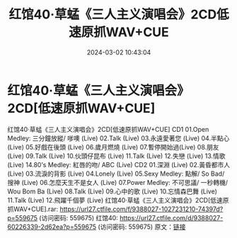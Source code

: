 ﻿---
title: 红馆40·草蜢《三人主义演唱会》2CD低速原抓WAV+CUE
date: 2024-03-02 10:43:04
categories: WAV车载音乐、镜像
tags: 华语中文
---
# 红馆40·草蜢《三人主义演唱会》2CD[低速原抓WAV+CUE]

红馆40·草蜢《三人主义演唱会》2CD[低速原抓WAV+CUE]
CD1
01.Open Medley: 三分鐘放縱/ 嗲噢 (Live)
02.Talk (Live)
03.永遠愛著您 (Live)
04.半點心 (Live)
05.好戲在後頭 (Live)
06.歲月燃燒 (Live)
07.暫停開始過(Live)
08.朋友 (Live)
09.Talk (Live)
10.伙頭仔昆布 (Live)
11.Talk (Live)
12.失戀 (Live)
13.情歌 (Live)
14.80’s Medley: 紅唇的吻/ ABC (Live)
CD2
01.深淵 (Live)
02.黃昏都市人 (Live)
03.流淚的背影 (Live)
04.Lonely (Live)
05.Sexy Medley: 點解/ So Bad/ 搜神 (Live)
06.怎麼天生不是女人 (Live)
07.Power Medley: 不可思議/ 一秒轉機/ Wou Bom Ba (Live)
08.Talk (Live)
09.心中的歌 (Live)
10.忘情森巴舞 (Live)
11.Talk (Live)
12.飛躍千個夢 (Live)
红馆40·草蜢《三人主义演唱会》2CD[低速原抓WAV+CUE].rar: https://url27.ctfile.com/f/9388027-1027231210-74397d?p=559675
(访问密码: 559675)
红馆40: https://url27.ctfile.com/d/9388027-60226339-2d62ea?p=559675
(访问密码: 559675)
原文：[链接](https://blog.sina.com.cn/s/blog_1647c7e76010314k2.html)
